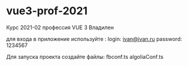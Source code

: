 # vue3-prof-2021
Курс 2021-02 профессия VUE 3 Владилен

для входа в приложение используйте :
login: ivan@ivan.ru
password: 1234567

Для запуска проекта создайте файлы:
fbconf.ts
algoliaConf.ts